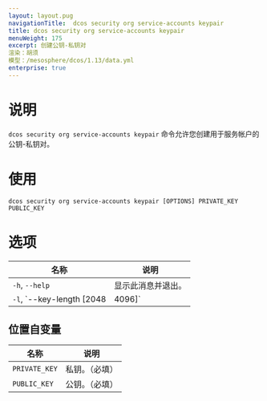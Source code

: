 ```yaml
---
layout: layout.pug
navigationTitle:  dcos security org service-accounts keypair
title: dcos security org service-accounts keypair
menuWeight: 175
excerpt: 创建公钥-私钥对
渲染：胡须
模型：/mesosphere/dcos/1.13/data.yml
enterprise: true
---
```


# 说明

`dcos security org service-accounts keypair` 命令允许您创建用于服务帐户的公钥-私钥对。

# 使用

```
dcos security org service-accounts keypair [OPTIONS] PRIVATE_KEY PUBLIC_KEY
```

# 选项

| 名称 | 说明 |
|---------|-------------|
| `-h`, `--help`| 显示此消息并退出。|
| `-l`, `--key-length [2048|4096]` | RSA 密钥长度。 |

## 位置自变量

| 名称 | 说明 |
|---------|-------------|
| `PRIVATE_KEY` | 私钥。（必填）|
| `PUBLIC_KEY` | 公钥。（必填）|

